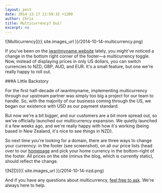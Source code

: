 ```yaml
---
layout: post
date: 2014-12-17 11:59:32 +1200
author: Chris
title: Multicurrency? Oui!
excerpt: no
---
```


![Multicurrency]({{ site.images_url }}/2014-10-14-multicurrency.png)

If you've been on the [iwantmyname website](https://iwantmyname.com/) lately, you might've noticed a change in the bottom right corner of the footer—a multicurrency toggle. Now, instead of displaying prices in only US dollars, you can switch currencies to NZD, GBP, AUD, and EUR. It's a small feature, but one we're really happy to roll out.

###A Little Backstory

For the first half-decade of iwantmyname, implementing multicurrency through our upstream partner was simply too big a project for our team to handle. So, with the majority of our business coming through the US, we began our existence with USD as our payment standard. 

But now we're a bit bigger, and our customers are a bit more spread out, so we've officially launched our multicurrency expansion. We quietly launched it a few weeks ago, and we're really happy with how it's working (being based in New Zealand, it's nice to see things in NZD).

So next time you're looking for a domain, there are three ways to change your currenncy: in the footer (see screenshot), on all our price lists (head over to our [homepage](https://iwantmyname.com/) and pick your home currency in the bottom-right of the footer. All prices on the site (minus the blog, which is currently static), should reflect the change.

![NZD]({{ site.images_url }}/2014-10-14-nzd.png)

And if you have any questions about multicurrency, [feel free to ask](http://help.iwantmyname.com). We're always here to help.
